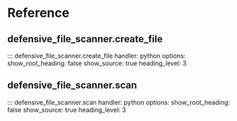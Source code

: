 # Reference

## defensive_file_scanner.create_file
::: defensive_file_scanner.create_file
    handler: python
    options:
      show_root_heading: false
      show_source: true
      heading_level: 3
            

## defensive_file_scanner.scan
::: defensive_file_scanner.scan
    handler: python
    options:
      show_root_heading: false
      show_source: true
      heading_level: 3
